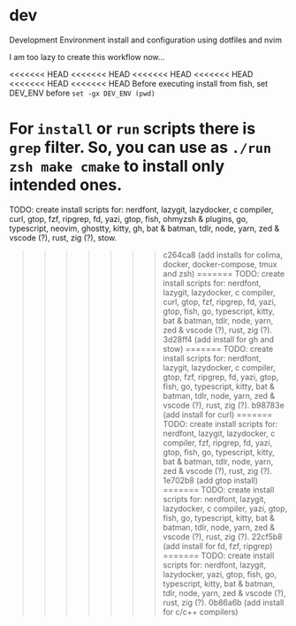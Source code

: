 # dev

Development Environment install and configuration using dotfiles and nvim

I am too lazy to create this workflow now...

<<<<<<< HEAD
<<<<<<< HEAD
<<<<<<< HEAD
<<<<<<< HEAD
<<<<<<< HEAD
<<<<<<< HEAD
Before executing install from fish, set DEV_ENV before `set -gx DEV_ENV (pwd)`

For `install` or `run` scripts there is `grep` **filter**. So, you can use as `./run zsh make cmake` to install only intended ones.
=======
TODO: create install scripts for: nerdfont, lazygit, lazydocker, c compiler, curl, gtop, fzf, ripgrep, fd, yazi, gtop, fish, ohmyzsh & plugins, go, typescript, neovim, ghostty, kitty, gh, bat & batman, tdlr, node, yarn, zed & vscode (?), rust, zig (?), stow.
>>>>>>> c264ca8 (add installs for colima, docker, docker-compose, tmux and zsh)
=======
TODO: create install scripts for: nerdfont, lazygit, lazydocker, c compiler, curl, gtop, fzf, ripgrep, fd, yazi, gtop, fish, go, typescript, kitty, bat & batman, tdlr, node, yarn, zed & vscode (?), rust, zig (?).
>>>>>>> 3d28ff4 (add install for gh and stow)
=======
TODO: create install scripts for: nerdfont, lazygit, lazydocker, c compiler, gtop, fzf, ripgrep, fd, yazi, gtop, fish, go, typescript, kitty, bat & batman, tdlr, node, yarn, zed & vscode (?), rust, zig (?).
>>>>>>> b98783e (add install for curl)
=======
TODO: create install scripts for: nerdfont, lazygit, lazydocker, c compiler, fzf, ripgrep, fd, yazi, gtop, fish, go, typescript, kitty, bat & batman, tdlr, node, yarn, zed & vscode (?), rust, zig (?).
>>>>>>> 1e702b8 (add gtop install)
=======
TODO: create install scripts for: nerdfont, lazygit, lazydocker, c compiler, yazi, gtop, fish, go, typescript, kitty, bat & batman, tdlr, node, yarn, zed & vscode (?), rust, zig (?).
>>>>>>> 22cf5b8 (add install for fd, fzf, ripgrep)
=======
TODO: create install scripts for: nerdfont, lazygit, lazydocker, yazi, gtop, fish, go, typescript, kitty, bat & batman, tdlr, node, yarn, zed & vscode (?), rust, zig (?).
>>>>>>> 0b86a6b (add install for c/c++ compilers)
